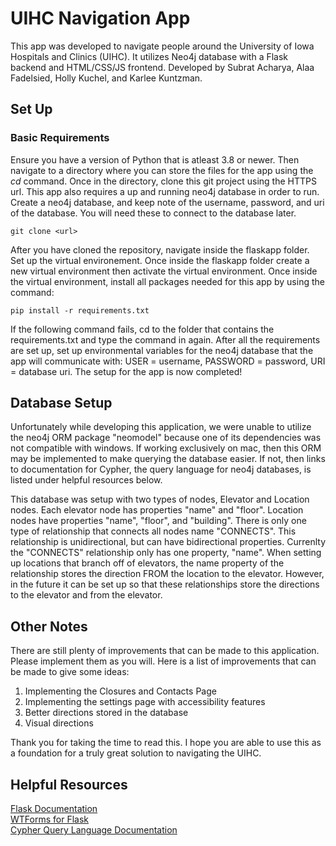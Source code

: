 # UIHC Navigation App
This app was developed to navigate people around the University of Iowa Hospitals and Clinics (UIHC). It utilizes Neo4j database with a Flask backend and HTML/CSS/JS frontend. Developed by Subrat Acharya, Alaa Fadelsied, Holly Kuchel, and Karlee Kuntzman.

## Set Up

### Basic Requirements
Ensure you have a version of Python that is atleast 3.8 or newer. Then navigate to a directory where you can store the files for the app using the _cd_ command. Once in the directory, clone this git project using the HTTPS url. This app also requires a up and running neo4j database in order to run. Create a neo4j database, and keep note of the username, password, and uri of the database. You will need these to connect to the database later. 
```
git clone <url>
```
After you have cloned the repository, navigate inside the flaskapp folder. Set up the virtual environement. Once inside the flaskapp folder create a new virtual environment then activate the virtual environment. Once inside the virtual environment, install all packages needed for this app by using the command:
```
pip install -r requirements.txt
```
If the following command fails, cd to the folder that contains the requirements.txt and type the command in again. After all the requirements are set up, set up environmental variables for the neo4j database that the app will communicate with: USER = username, PASSWORD = password, URI = database uri.
The setup for the app is now completed!
  
## Database Setup
Unfortunately while developing this application, we were unable to utilize the neo4j ORM package "neomodel" because one of its dependencies was not compatible with windows. If working exclusively on mac, then this ORM may be implemented to make querying the database easier. If not, then links to documentation for Cypher, the query language for neo4j databases, is listed under helpful resources below.  
   
This database was setup with two types of nodes, Elevator and Location nodes. Each elevator node has properties "name" and "floor". Location nodes have properties "name", "floor", and "building". There is only one type of relationship that connects all nodes name "CONNECTS". This relationship is unidirectional, but can have bidirectional properties. Currenlty the "CONNECTS" relationship only has one property, "name". When setting up locations that branch off of elevators, the name property of the relationship stores the direction FROM the location to the elevator. However, in the future it can be set up so that these relationships store the directions to the elevator and from the elevator.  

## Other Notes
There are still plenty of improvements that can be made to this application. Please implement them as you will. Here is a list of improvements that can be made to give some ideas:  
1. Implementing the Closures and Contacts Page
2. Implementing the settings page with accessibility features
3. Better directions stored in the database
4. Visual directions
  
Thank you for taking the time to read this. I hope you are able to use this as a foundation for a truly great solution to navigating the UIHC.

## Helpful Resources
[Flask Documentation](https://flask.palletsprojects.com/en/2.0.x/)  
[WTForms for Flask](https://wtforms.readthedocs.io/en/2.3.x/)  
[Cypher Query Language Documentation](https://neo4j.com/developer/cypher/)
  
